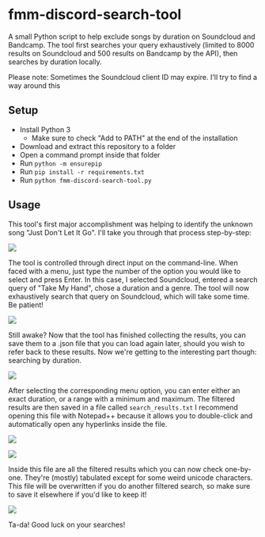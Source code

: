 # fmm-discord-search-tool

A small Python script to help exclude songs by duration on Soundcloud and Bandcamp. The tool first searches your query exhaustively (limited to 8000 results on Soundcloud and 500 results on Bandcamp by the API), then searches by duration locally.

Please note: Sometimes the Soundcloud client ID may expire. I'll try to find a way around this

## Setup
- Install Python 3
  - Make sure to check "Add to PATH" at the end of the installation
- Download and extract this repository to a folder
- Open a command prompt inside that folder
- Run ``python -m ensurepip``
- Run ``pip install -r requirements.txt``
- Run ``python fmm-discord-search-tool.py``

## Usage
This tool's first major accomplishment was helping to identify the unknown song "Just Don't Let It Go". I'll take you through that process step-by-step:

![](https://cdn.discordapp.com/attachments/580764088909692947/1019424049455169607/unknown.png)

The tool is controlled through direct input on the command-line. When faced with a menu, just type the number of the option you would like to select and press Enter. In this case, I selected Soundcloud, entered a search query of "Take My Hand", chose a duration and a genre. The tool will now exhaustively search that query on Soundcloud, which will take some time. Be patient!

![](https://cdn.discordapp.com/attachments/580764088909692947/1019424319262183445/unknown.png)

Still awake? Now that the tool has finished collecting the results, you can save them to a .json file that you can load again later, should you wish to refer back to these results. Now we're getting to the interesting part though: searching by duration.

![](https://cdn.discordapp.com/attachments/580764088909692947/1019424484521947176/unknown.png)

After selecting the corresponding menu option, you can enter either an exact duration, or a range with a minimum and maximum. The filtered results are then saved in a file called ``search_results.txt`` I recommend opening this file with Notepad++ because it allows you to double-click and automatically open any hyperlinks inside the file.

![](https://cdn.discordapp.com/attachments/580764088909692947/1019424645147013200/unknown.png)

![](https://cdn.discordapp.com/attachments/580764088909692947/1019424795395358760/unknown.png)

Inside this file are all the filtered results which you can now check one-by-one. They're (mostly) tabulated except for some weird unicode characters. This file will be overwritten if you do another filtered search, so make sure to save it elsewhere if you'd like to keep it!

![](https://cdn.discordapp.com/attachments/580764088909692947/1019424884033589398/unknown.png)

Ta-da! Good luck on your searches!

